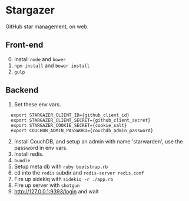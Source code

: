 Stargazer
=========

GitHub star management, on web.

Front-end
---
0. Install ``node`` and ``bower``
1. ``npm install`` and ``bower install``
2. ``gulp``

## Backend

1. Set these env vars.
  ```
    export STARGAZER_CLIENT_ID={github_client_id}
    export STARGAZER_CLIENT_SECRET={github_client_secret}
    export STARGAZER_COOKIE_SECRET={cookie_salt}
    export COUCHDB_ADMIN_PASSWORD={couchdb_admin_password}
  ```
2. Install CouchDB, and setup an admin with name 'starwarden', use the password in env vars.
3. Install redis.
4. `bundle`
5. Setup meta db with `ruby bootstrap.rb`
6. cd into the `redis` subdir and `redis-server redis.conf`
7. Fire up sidekiq with `sidekiq -r ./app.rb`
8. Fire up server with `shotgun`
9. http://127.0.0.1:9393/login and wait
